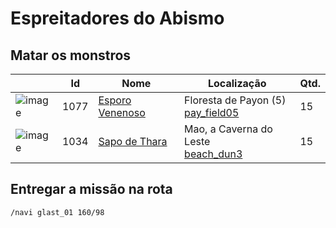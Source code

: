# Espreitadores do Abismo

## Matar os monstros

| | Id | Nome | Localização | Qtd. |
| - | - | - | - | - |
| ![image](https://file5s.ratemyserver.net/mobs/1077.gif) | 1077 | [Esporo Venenoso](https://ratemyserver.net/mob_db.php?mob_id=1077&small=1&back=1) | Floresta de Payon (5)<br>[pay_field05](https://ratemyserver.net/index.php?page=npc_shop_warp&map=pay_field05) | 15 |
| ![image](https://file5s.ratemyserver.net/mobs/1034.gif) | 1034 | [Sapo de Thara](https://ratemyserver.net/mob_db.php?mob_id=1034&small=1&back=1) | Mao, a Caverna do Leste<br>[beach_dun3](https://ratemyserver.net/index.php?page=npc_shop_warp&map=beach_dun3) | 15 |

## Entregar a missão na rota

```
/navi glast_01 160/98
```
